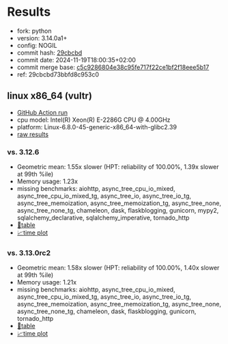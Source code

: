 # Results

- fork: python
- version: 3.14.0a1+
- config: NOGIL
- commit hash: [29cbcbd](https://github.com/python/cpython/commit/29cbcbd)
- commit date: 2024-11-19T18:00:35+02:00
- commit merge base: [c5c9286804e38c95fe717f22ce1bf2f18eee5b17](https://github.com/python/cpython/commit/c5c9286804e38c95fe717f22ce1bf2f18eee5b17)
- ref: 29cbcbd73bbfd8c953c0

## linux x86_64 (vultr)

- [GitHub Action run](https://github.com/facebookexperimental/free-threading-benchmarking/actions/runs/11917792707)
- cpu model: Intel(R) Xeon(R) E-2286G CPU @ 4.00GHz
- platform: Linux-6.8.0-45-generic-x86_64-with-glibc2.39
- [raw results](bm-20241119-vultr-x86_64-python-29cbcbd73bbfd8c953c0-3.14.0a1%2B-29cbcbd.json)

### vs. 3.12.6

- Geometric mean: 1.55x slower (HPT: reliability of 100.00%, 1.39x slower at 99th %ile)
- Memory usage: 1.23x
- missing benchmarks: aiohttp, async_tree_cpu_io_mixed, async_tree_cpu_io_mixed_tg, async_tree_io, async_tree_io_tg, async_tree_memoization, async_tree_memoization_tg, async_tree_none, async_tree_none_tg, chameleon, dask, flaskblogging, gunicorn, mypy2, sqlalchemy_declarative, sqlalchemy_imperative, tornado_http
- [📄table](bm-20241119-vultr-x86_64-python-29cbcbd73bbfd8c953c0-3.14.0a1%2B-29cbcbd-vs-3.12.6.md)
- [📈time plot](bm-20241119-vultr-x86_64-python-29cbcbd73bbfd8c953c0-3.14.0a1%2B-29cbcbd-vs-3.12.6.svg)

### vs. 3.13.0rc2

- Geometric mean: 1.58x slower (HPT: reliability of 100.00%, 1.40x slower at 99th %ile)
- Memory usage: 1.21x
- missing benchmarks: aiohttp, async_tree_cpu_io_mixed, async_tree_cpu_io_mixed_tg, async_tree_io, async_tree_io_tg, async_tree_memoization, async_tree_memoization_tg, async_tree_none, async_tree_none_tg, chameleon, dask, flaskblogging, gunicorn, tornado_http
- [📄table](bm-20241119-vultr-x86_64-python-29cbcbd73bbfd8c953c0-3.14.0a1%2B-29cbcbd-vs-3.13.0rc2.md)
- [📈time plot](bm-20241119-vultr-x86_64-python-29cbcbd73bbfd8c953c0-3.14.0a1%2B-29cbcbd-vs-3.13.0rc2.svg)

